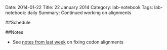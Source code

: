 Date: 2014-01-22
Title: 22 January 2014
Category: lab-notebook
Tags: lab-notebook: daily
Summary: Continued working on alignments 

##Schedule

##Notes

* See [notes from last week](9-january-2014.html) on fixing codon alignments
